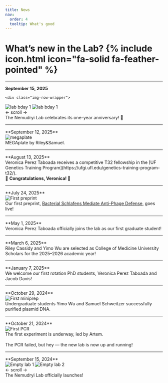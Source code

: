 ```yaml
---
title: News
nav:
  order: 4
  tooltip: What's good
---
```


# What’s new in the Lab? {% include icon.html icon="fa-solid fa-feather-pointed" %}

<hr>

**September 15, 2025**
<div class="text-img">
  <div class="image">
    
    <div class="img-row-wrapper">
  <div class="img-row">
    <img src="/news/images/20250915_2.jpg" alt="lab bday 1">
    <img src="/news/images/20250915_1.jpg" alt="lab bday 1">
  </div>
  <div class="scroll-hint">← scroll →</div>
</div>
</div>

  
 <div class="text">   
The Nemudryi Lab celebrates its one-year anniversary! 🎉
  </div>
  
</div>

<hr>
**September 12, 2025**

<div class="text-img">

  <div class="image">
    <img src="/news/images/20250912.jpg" alt="megaplate">
  </div>
  
  <div class="text"> 
    MEGAplate by Riley&Samuel. 
  </div>

</div>

<hr>
**August 13, 2025**
<br>
Veronica Perez Taboada receives a competitive T32 fellowship in the [UF Genetics Training Program](https://ufgi.ufl.edu/genetics-training-program-t32/). 
<br>🎉 <strong>Congratulations, Veronica! </strong>🎉

<hr>
**July 24, 2025**
<div class="text-img">

  <div class="image">
    <img src="/news/images/20250724.jpg" alt="First preprint">
  </div>
 
 <div class="text"> 
Our first preprint, <a href="https://doi.org/10.1101/2025.07.24.666596" target="_blank" rel="noopener noreferrer">
      Bacterial Schlafens Mediate Anti-Phage Defense</a>, goes live!
</div>

</div>

<hr>
**May 1, 2025**
<br>
Veronica Perez Taboada officially joins the lab as our first graduate student!

<hr>
**March 6, 2025**
<br>
Riley Cassidy and Yimo Wu are selected as College of Medicine University Scholars for the 2025–2026 academic year!

<hr>
**January 7, 2025**
<br>
We welcome our first rotation PhD students, Veronica Perez Taboada and Jacob Davis!

<hr>
**October 29, 2024**
<div class="text-img">

<div class="image">
  <img src="/news/images/20241029.jpg" alt="First miniprep">
</div>

<div class="text">
Undergraduate students Yimo Wu and Samuel Schweitzer successfully purified plasmid DNA.
</div>

</div>

<hr>
**October 21, 2024**
<div class="text-img">

  <div class="image">
    <img src="/news/images/20241021.jpg" alt="First PCR">
  </div>
  
  <div class="text">   
    The first experiment is underway, led by Artem.
    <br><br>
    The PCR failed, but hey — the new lab is now up and running!
  </div>
</div>


<hr>
**September 15, 2024**

<div class="text-img">

<div class="image">
    <div class="img-row-wrapper">
        
  <div class="img-row">
    <img src="/news/images/20240915_2.jpg" alt="Empty lab 1">
    <img src="/news/images/20240915_1.jpg" alt="Empty lab 2">
  </div>
  <div class="scroll-hint">← scroll →</div>
</div>
</div>

<div class="text">
The Nemudryi Lab officially launches!
</div>
  
</div>
